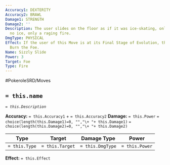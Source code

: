 ```yaml
---
Accuracy1: DEXTERITY
Accuracy2: BRAWL
Damage1: STRENGTH
Damage2: ''
Description: The user slides on the floor as if it was ice-skating, only there is
  no ice, only a raging fire.
DmgType: PHYSICAL
Effect: If the user of this Move is at its Final Stage of Evolution, this move fails.
  Burn the Foe.
Name: Sizzly Slide
Power: 3
Target: Foe
Type: Fire
---
```


#PokeroleSRD/Moves

## `= this.name` 
*`= this.Description`*

**Accuracy:** `= this.Accuracy1` + `= this.Accuracy2`
**Damage:** `= this.Power` `= choice(length(this.Damage1)=0, "","\+ "+ this.Damage1)` `= choice(length(this.Damage2)=0, "","\+ "+ this.Damage2)`

| Type          | Target          | Damage Type          | Power          |
| ------------- | --------------- | ---------------- | -------------- |
| `= this.Type` | `= this.Target` | `= this.DmgType` | `= this.Power` | 

**Effect:** `= this.Effect`